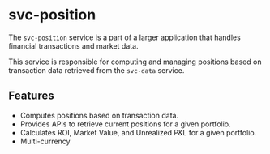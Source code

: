 # svc-position

The `svc-position` service is a part of a larger application
that handles financial transactions and market data.

This service is responsible for computing and managing positions based
on transaction data retrieved from the `svc-data` service.

## Features

- Computes positions based on transaction data.
- Provides APIs to retrieve current positions for a given portfolio.
- Calculates ROI, Market Value, and Unrealized P&L for a given portfolio.
- Multi-currency
